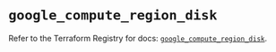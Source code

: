 # `google_compute_region_disk`

Refer to the Terraform Registry for docs: [`google_compute_region_disk`](https://registry.terraform.io/providers/hashicorp/google/6.49.2/docs/resources/compute_region_disk).
